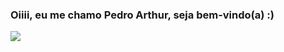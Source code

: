 ### Oiiii, eu me chamo Pedro Arthur, seja bem-vindo(a) :) 


<picture>
  <source
    srcset="https://github-readme-stats.vercel.app/api?username=PedroRossetto&show_icons=true&theme=tokyonight"
    media="(prefers-color-scheme: dark)"
  />
  <source
    srcset="https://github-readme-stats.vercel.app/api?username=PedroRossetto&show_icons=true"
    media="(prefers-color-scheme: light), (prefers-color-scheme: no-preference)"
  />
  <img src="https://github-readme-stats.vercel.app/api?username=anuraghazra&show_icons=true" />
</picture>



